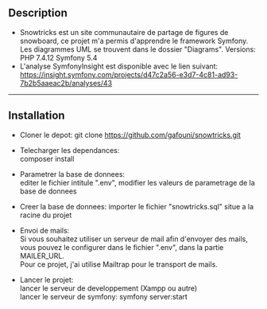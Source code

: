 ## Description
* Snowtricks est un site communautaire de partage de figures de snowboard,  ce projet m'a permis d'apprendre le framework Symfony.  Les diagrammes UML se trouvent dans le dossier "Diagrams".  Versions: PHP 7.4.12  Symfony 5.4
* L'analyse SymfonyInsight est disponible avec le lien suivant: https://insight.symfony.com/projects/d47c2a56-e3d7-4c81-ad93-7b2b5aaeac2b/analyses/43
---------------------------------
## Installation
* Cloner le depot:  git clone https://github.com/gafouni/snowtricks.git

* Telecharger les dependances:  
  composer install 
  
* Parametrer la base de donnees:  
  editer le fichier intitule ".env", modifier les valeurs de parametrage de la base de donnees 
  
* Creer la base de donnees: 
  importer le fichier "snowtricks.sql" situe a la racine du projet
  
* Envoi de mails:  
  Si vous souhaitez utiliser un serveur de mail afin d'envoyer des mails,  vous pouvez le configurer dans le fichier ".env", dans la partie MAILER_URL.  
  Pour ce projet, j'ai utilise Mailtrap pour le transport de mails.
  
* Lancer le projet:  
  lancer le serveur de developpement (Xampp ou autre)  
  lancer le serveur de symfony: symfony server:start  
